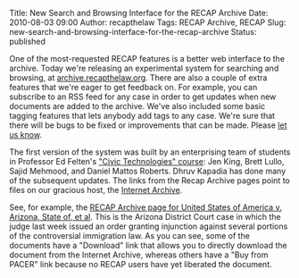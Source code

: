Title: New Search and Browsing Interface for the RECAP Archive
Date: 2010-08-03 09:00
Author: recapthelaw
Tags: RECAP Archive, RECAP
Slug: new-search-and-browsing-interface-for-the-recap-archive
Status: published

One of the most-requested RECAP features is a better web interface to
the archive. Today we're releasing an experimental system for searching
and browsing, at
[archive.recapthelaw.org](http://archive.recapthelaw.org). There are
also a couple of extra features that we're eager to get feedback on. For
example, you can subscribe to an RSS feed for any case in order to get
updates when new documents are added to the archive. We've also included
some basic tagging features that lets anybody add tags to any case.
We're sure that there will be bugs to be fixed or improvements that can
be made. Please [let us
know](http://recapthelaw.uservoice.com/pages/26501-general).

The first version of the system was built by an enterprising team of
students in Professor Ed Felten's ["Civic Technologies"
course](http://www.princeton.edu/main/news/archive/S26/26/29G42/index.xml?section=featured):
Jen King, Brett Lullo, Sajid Mehmood, and Daniel Mattos Roberts. Dhruv
Kapadia has done many of the subsequent updates. The links from the
Recap Archive pages point to files on our gracious host, the [Internet
Archive](http://www.archive.org/details/usfederalcourts).

See, for example, the [RECAP Archive page for United States of America
v. Arizona, State of, et
al](http://archive.recapthelaw.org/azd/535000/). This is the Arizona
District Court case in which the judge last week issued an order
granting injunction against several portions of the controversial
immigration law. As you can see, some of the documents have a "Download"
link that allows you to directly download the document from the Internet
Archive, whereas others have a "Buy from PACER" link because no RECAP
users have yet liberated the document.
